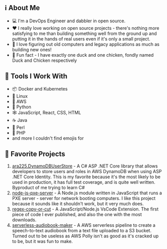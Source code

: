 ## :information_source: About Me
* :computer: I'm a DevOps Engineer and dabbler in open source.
* :heart: I really love working on open source projects - there's nothing more satisfying to me than building something well from the ground up and putting it in the hands of real users even if it's only a small project.
* :floppy_disk: I love figuring out old computers and legacy applications as much as building new ones! 
* :rooster: Fun fact - I have exactly one duck and one chicken, fondly named Duck and Chicken respectively

## :hammer: Tools I Work With
* 📦 Docker and Kubernetes
* :penguin: Linux
* 🌊 AWS 
* :snake: Python
* 🕸️ JavaScript, React, CSS, HTML 
* ☕ Java
* 🐪 Perl 
* 🐘 PHP
* and more I couldn't find emojis for

## :open_file_folder: Favorite Projects
1. <a href="https://github.com/Ara225/ara225.DynamoDBUserStore">ara225.DynamoDBUserStore</a> - A C# ASP .NET Core library that allows developers to store users and roles in AWS DynamoDB when using ASP .NET Core Identity. This is my favorite because it's the most likely to be used in production, it has full test coverage, and is quite well written. Byproduct of me trying to learn C#
2. <a href="https://github.com/Ara225/node-js-pxe-server">node-js-pxe-server</a> - A Node.js module written in JavaScript that runs a PXE server - server for network booting computers. I like this project because it sounds like it shouldn't work, but it very much does.
3. <a href="https://github.com/Ara225/regex-copy-or-cut">regex-copy-or-cut</a> - A JavaScript/Node.js VsCode Extension. The first piece of code I ever published, and also the one with the most downloads.
4. <a href="https://github.com/Ara225/serverless-audiobook-maker">serverless-audiobook-maker</a> - A AWS serverless pipeline to create a speech-to-text audiobook from a text file uploaded to a S3 bucket. Turned out to be useless as AWS Polly isn't as good as it's cracked up to be, but it was fun to make.
